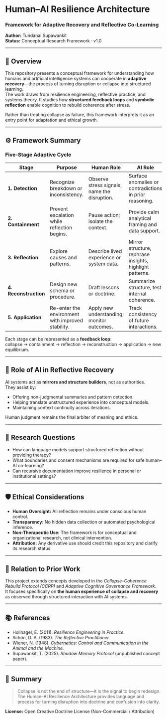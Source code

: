 # Human–AI Resilience Architecture  
### Framework for Adaptive Recovery and Reflective Co-Learning  

**Author:** Tundanai Supawankit  
**Status:** Conceptual Research Framework · v1.0  

---

## 🧭 Overview
This repository presents a conceptual framework for understanding how humans and artificial intelligence systems can cooperate in **adaptive recovery**—the process of turning disruption or collapse into structured learning.  
The work draws from resilience engineering, reflective practice, and systems theory.  It studies how **structured feedback loops** and **symbolic reflection** enable cognition to rebuild coherence after stress.

Rather than treating collapse as failure, this framework interprets it as an entry point for adaptation and ethical growth.

---

## ⚙️ Framework Summary

### Five-Stage Adaptive Cycle
| Stage | Purpose | Human Role | AI Role |
|-------|----------|-------------|----------|
| **1. Detection** | Recognize breakdown or inconsistency. | Observe stress signals, name the disruption. | Surface anomalies or contradictions in prior reasoning. |
| **2. Containment** | Prevent escalation while reflection begins. | Pause action; isolate the context. | Provide calm analytical framing and data support. |
| **3. Reflection** | Explore causes and patterns. | Describe lived experience or system data. | Mirror structure, rephrase insights, highlight patterns. |
| **4. Reconstruction** | Design new schema or procedure. | Draft lessons or doctrine. | Summarize structure, test internal coherence. |
| **5. Application** | Re-enter the environment with improved stability. | Apply new understanding; monitor outcomes. | Track consistency of future interactions. |

Each stage can be represented as a **feedback loop**:  
collapse → containment → reflection → reconstruction → application → new equilibrium.

---

## 🧠 Role of AI in Reflective Recovery
AI systems act as **mirrors and structure builders**, not as authorities.  
They assist by:
- Offering non-judgmental summaries and pattern detection.  
- Helping translate unstructured experience into conceptual models.  
- Maintaining context continuity across iterations.  

Human judgment remains the final arbiter of meaning and ethics.

---

## 🧩 Research Questions
- How can language models support structured reflection without providing therapy?  
- What boundaries and consent mechanisms are required for safe human–AI co-learning?  
- Can recursive documentation improve resilience in personal or institutional settings?

---

## 🛡️ Ethical Considerations
- **Human Oversight:** All reflection remains under conscious human control.  
- **Transparency:** No hidden data collection or automated psychological inference.  
- **Non-Therapeutic Use:** The framework is for conceptual and organizational research, not clinical intervention.  
- **Attribution:** Any derivative use should credit this repository and clarify its research status.

---

## 🧭 Relation to Prior Work
This project extends concepts developed in the *Collapse–Coherence Rebuild Protocol (CCRP)* and *Adaptive Cognitive Governance Framework.*  
It focuses specifically on **the human experience of collapse and recovery** as observed through structured interaction with AI systems.

---

## 📚 References
- Hollnagel, E. (2011). *Resilience Engineering in Practice.*  
- Schön, D. A. (1983). *The Reflective Practitioner.*  
- Wiener, N. (1948). *Cybernetics: Control and Communication in the Animal and the Machine.*  
- Supawankit, T. (2025). *Shadow Memory Protocol* (unpublished concept paper).

---

## 🏁 Summary
> Collapse is not the end of structure—it is the signal to begin redesign.  
> The Human–AI Resilience Architecture provides language and process for turning disruption into doctrine and confusion into clarity.

**License:** Open Creative Doctrine License (Non-Commercial / Attribution)
